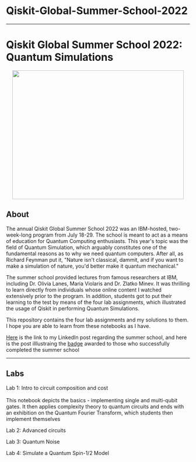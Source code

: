 # Qiskit-Global-Summer-School-2022
___
# Qiskit Global Summer School 2022: Quantum Simulations

<p align="center">
</p>
<p align="center">
  <img src="https://qiskit.org/images/events/summer-school/summer-school-logo.png" height="352" width="470" />
</p>

## About
The annual Qiskit Global Summer School 2022 was an IBM-hosted, two-week-long program from July 18-29. The school is meant to act as a means of education for Quantum Computing enthusiasts. This year's topic was the field of Quantum Simulation, which arguably constitutes one of the fundamental reasons as to why we need quantum computers. After all, as Richard Feynman put it, "Nature isn't classical, dammit, and if you want to make a simulation of nature, you'd better make it quantum mechanical."

The summer school provided lectures from famous researchers at IBM, including Dr. Olivia Lanes, Maria Violaris and Dr. Zlatko Minev. It was thrilling to learn directly from individuals whose online content I watched extensively prior to the program. In addition, students got to put their learning to the test by means of the four lab assignments, which illustrated the usage of Qiskit in performing Quantum Simulations.

This repository contains the four lab assignments and my solutions to them. I hope you are able to learn from these notebooks as I have.

[Here](https://www.linkedin.com/posts/abhaywagarwal_hi-everyone-i-just-wanted-to-share-that-activity-6959936636780519424-oAwn?utm_source=share&utm_medium=member_desktop) is the link to my LinkedIn post regarding the summer school, and here is the post illlustraing the [badge](https://www.linkedin.com/posts/abhaywagarwal_qiskit-global-summer-school-2022-quantum-activity-6987570809267519488-bbeM?utm_source=share&utm_medium=member_desktop) awarded to those who successfully completed the summer school

___

## Labs
Lab 1: Intro to circuit composition and cost
<br>
<br>
This notebook depicts the basics - implementing single and multi-qubit gates. It then applies complexity theory to quantum circuits and ends with an exhibition on the Quantum Fourier Transform, which students then implement themselves

Lab 2: Advanced circuits
<!-- Description of Lab 2 -->

Lab 3: Quantum Noise
<!-- Description of Lab 3 -->

Lab 4: Simulate a Quantum Spin-1/2 Model
<!-- Description of Lab 4 -->

